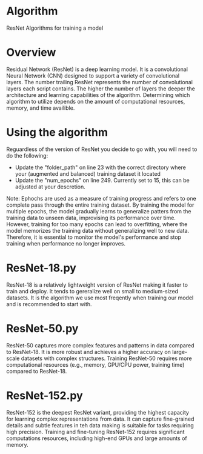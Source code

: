 # Algorithm
ResNet Algorithms for training a model

# Overview
Residual Network (ResNet) is a deep learning model. It is a convolutional Neural Network (CNN) designed to support a variety of convolutional layers. The number trailing ResNet represents the number of convolutional layers each script contains. The higher the number of layers the deeper the architecture and learning capabilities of the algorithm. Determining which algorithm to utilize depends on the amount of computational resources, memory, and time availible. 

# Using the algorithm
Reguardless of the version of ResNet you decide to go with, you will need to do the following: 
- Update the "folder_path" on line 23 with the correct directory where your (augmented and balanced) training dataset it located
- Update the "num_epochs" on line 249. Currently set to 15, this can be adjusted at your descretion.

Note: Ephochs are used as a measure of training progress and refers to one complete pass through the entire training dataset. By training the model for multiple epochs, the model gradually learns to generalize patters from the training data to unseen data, improvising its performance over time. However, training for too many epochs can lead to overfitting, where the model memorizes the training data without generalizing well to new data. Therefore, it is essential to monitor the model's performance and stop training when performance no longer improves. 

# ResNet-18.py
ResNet-18 is a relatively lightweight version of ResNet making it faster to train and deploy. It tends to gereralize well on small to medium-sized datasets. It is the algorithm we use most freqently when training our model and is recommended to start with. 

# ResNet-50.py
ResNet-50 captures more complex features and patterns in data compared to ResNet-18. It is more robust and achieves a higher accuracy on large-scale datasets with complex structures. Training ResNet-50 requires more computational resources (e.g., memory, GPU/CPU power, training time) compared to ResNet-18. 

# ResNet-152.py
ResNet-152 is the deepest ResNet variant, providing the highest capacity for learning complex representations from data. It can capture fine-grained details and subtle features in teh data making is suitable for tasks requiring high precision. Training and fine-tuning ResNet-152 requires significant computations resources, including high-end GPUs and large amounts of memory. 
